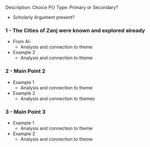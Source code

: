 Description: Choice P{}
Type: Primary or Secondary?
- Scholarly Argument present?
### 1 - The Cities of Zanj were known and explored already
- From Al-
	- Analysis and connection to theme
- Example 2
	- Analysis and connection to theme
### 2 - Main Point 2
- Example 1
	- Analysis and connection to theme
- Example 2
	- Analysis and connection to themes

### 3 - Main Point 3
- Example 1
	- Analysis and connection to theme
- Example 2
	- Analysis and connection to theme